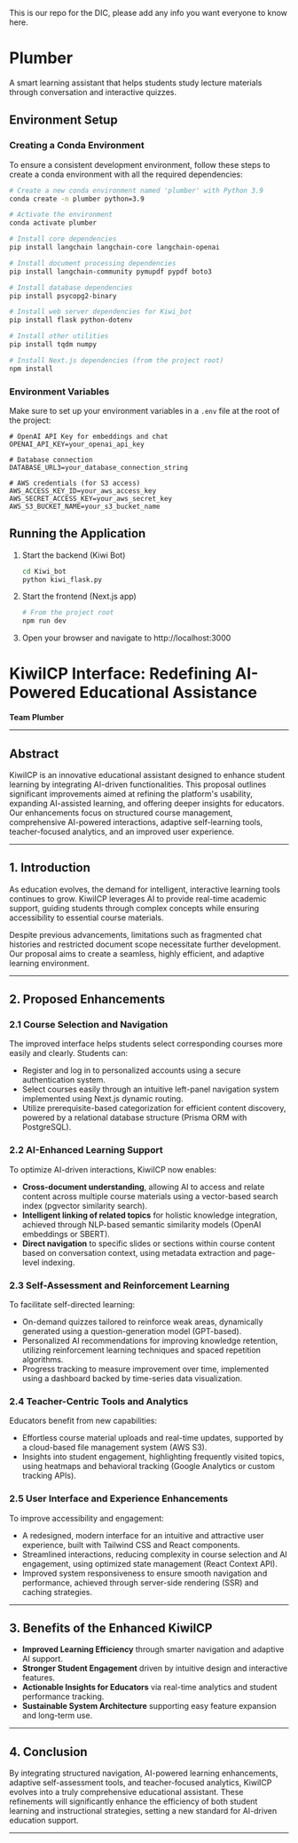 This is our repo for the DIC, please add any info you want everyone to know here.

# Plumber

A smart learning assistant that helps students study lecture materials through conversation and interactive quizzes.

## Environment Setup

### Creating a Conda Environment

To ensure a consistent development environment, follow these steps to create a conda environment with all the required dependencies:

```bash
# Create a new conda environment named 'plumber' with Python 3.9
conda create -n plumber python=3.9

# Activate the environment
conda activate plumber

# Install core dependencies
pip install langchain langchain-core langchain-openai

# Install document processing dependencies
pip install langchain-community pymupdf pypdf boto3

# Install database dependencies
pip install psycopg2-binary

# Install web server dependencies for Kiwi_bot
pip install flask python-dotenv

# Install other utilities
pip install tqdm numpy

# Install Next.js dependencies (from the project root)
npm install
```

### Environment Variables

Make sure to set up your environment variables in a `.env` file at the root of the project:

```
# OpenAI API Key for embeddings and chat
OPENAI_API_KEY=your_openai_api_key

# Database connection
DATABASE_URL3=your_database_connection_string

# AWS credentials (for S3 access)
AWS_ACCESS_KEY_ID=your_aws_access_key
AWS_SECRET_ACCESS_KEY=your_aws_secret_key
AWS_S3_BUCKET_NAME=your_s3_bucket_name
```

## Running the Application

1. Start the backend (Kiwi Bot)

   ```bash
   cd Kiwi_bot
   python kiwi_flask.py
   ```

2. Start the frontend (Next.js app)

   ```bash
   # From the project root
   npm run dev
   ```

3. Open your browser and navigate to http://localhost:3000

# KiwiICP Interface: Redefining AI-Powered Educational Assistance

**Team Plumber**

---

## Abstract

KiwiICP is an innovative educational assistant designed to enhance student learning by integrating AI-driven functionalities. This proposal outlines significant improvements aimed at refining the platform's usability, expanding AI-assisted learning, and offering deeper insights for educators. Our enhancements focus on structured course management, comprehensive AI-powered interactions, adaptive self-learning tools, teacher-focused analytics, and an improved user experience.

---

## 1. Introduction

As education evolves, the demand for intelligent, interactive learning tools continues to grow. KiwiICP leverages AI to provide real-time academic support, guiding students through complex concepts while ensuring accessibility to essential course materials. 

Despite previous advancements, limitations such as fragmented chat histories and restricted document scope necessitate further development. Our proposal aims to create a seamless, highly efficient, and adaptive learning environment.

---

## 2. Proposed Enhancements

### 2.1 Course Selection and Navigation

The improved interface helps students select corresponding courses more easily and clearly. Students can:

- Register and log in to personalized accounts using a secure authentication system.
- Select courses easily through an intuitive left-panel navigation system implemented using Next.js dynamic routing.
- Utilize prerequisite-based categorization for efficient content discovery, powered by a relational database structure (Prisma ORM with PostgreSQL).

### 2.2 AI-Enhanced Learning Support

To optimize AI-driven interactions, KiwiICP now enables:

- **Cross-document understanding**, allowing AI to access and relate content across multiple course materials using a vector-based search index (pgvector similarity search).
- **Intelligent linking of related topics** for holistic knowledge integration, achieved through NLP-based semantic similarity models (OpenAI embeddings or SBERT).
- **Direct navigation** to specific slides or sections within course content based on conversation context, using metadata extraction and page-level indexing.

### 2.3 Self-Assessment and Reinforcement Learning

To facilitate self-directed learning:

- On-demand quizzes tailored to reinforce weak areas, dynamically generated using a question-generation model (GPT-based).
- Personalized AI recommendations for improving knowledge retention, utilizing reinforcement learning techniques and spaced repetition algorithms.
- Progress tracking to measure improvement over time, implemented using a dashboard backed by time-series data visualization.

### 2.4 Teacher-Centric Tools and Analytics

Educators benefit from new capabilities:

- Effortless course material uploads and real-time updates, supported by a cloud-based file management system (AWS S3).
- Insights into student engagement, highlighting frequently visited topics, using heatmaps and behavioral tracking (Google Analytics or custom tracking APIs).

### 2.5 User Interface and Experience Enhancements

To improve accessibility and engagement:

- A redesigned, modern interface for an intuitive and attractive user experience, built with Tailwind CSS and React components.
- Streamlined interactions, reducing complexity in course selection and AI engagement, using optimized state management (React Context API).
- Improved system responsiveness to ensure smooth navigation and performance, achieved through server-side rendering (SSR) and caching strategies.

---

## 3. Benefits of the Enhanced KiwiICP

- **Improved Learning Efficiency** through smarter navigation and adaptive AI support.
- **Stronger Student Engagement** driven by intuitive design and interactive features.
- **Actionable Insights for Educators** via real-time analytics and student performance tracking.
- **Sustainable System Architecture** supporting easy feature expansion and long-term use.

---

## 4. Conclusion

By integrating structured navigation, AI-powered learning enhancements, adaptive self-assessment tools, and teacher-focused analytics, KiwiICP evolves into a truly comprehensive educational assistant. These refinements will significantly enhance the efficiency of both student learning and instructional strategies, setting a new standard for AI-driven education support.

---


